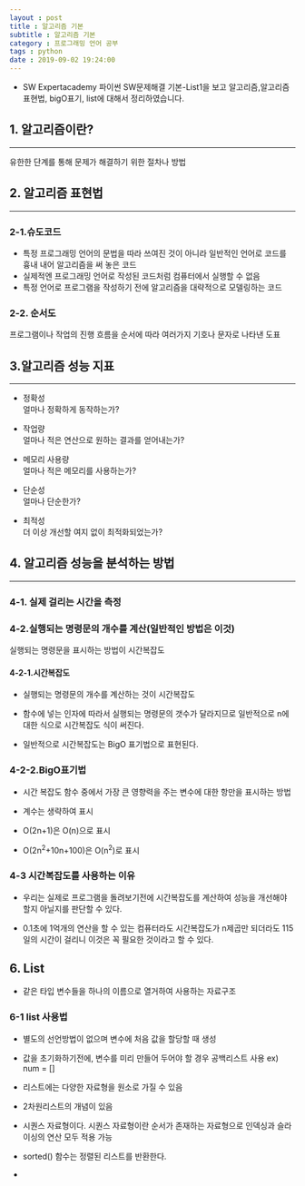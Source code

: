 ```yaml
---
layout : post
title : 알고리즘 기본
subtitle : 알고리즘 기본
category : 프로그래밍 언어 공부
tags : python
date : 2019-09-02 19:24:00
---
```




- SW Expertacademy 파이썬 SW문제해결 기본-List1을 보고 알고리즘,알고리즘 표현법, bigO표기, list에 대해서 정리하였습니다.

## 1. 알고리즘이란?
------------------------------------------

유한한 단계를 통해 문제가 해결하기 위한 절차나 방법

## 2. 알고리즘 표현법
-------

### 2-1.슈도코드

- 특정 프로그래밍 언어의 문법을 따라 쓰여진 것이 아니라 일반적인 언어로 코드를 흉내 내어 알고리즘을 써 놓은 코드  
- 실제적엔 프로그래밍 언어로 작성된 코드처럼 컴퓨터에서 실행할 수 없음  
- 특정 언어로 프로그램을 작성하기 전에 알고리즘을 대략적으로 모델링하는 코드  

### 2-2. 순서도

프로그램이나 작업의 진행 흐름을 순서에 따라 여러가지 기호나 문자로 나타낸 도표

## 3.알고리즘 성능 지표
-----------

- 정확성  
얼마나 정확하게 동작하는가?  


- 작업량  
얼마나 적은 연산으로 원하는 결과를 얻어내는가?  


- 메모리 사용량  
얼마나 적은 메모리를 사용하는가?  


- 단순성  
얼마나 단순한가?  


- 최적성  
더 이상 개선할 여지 없이 최적화되었는가?  

## 4. 알고리즘 성능을 분석하는 방법
-----

### 4-1. 실제 걸리는 시간을 측정  


### 4-2.실행되는 명령문의 개수를 계산(일반적인 방법은 이것)  
실행되는 명령문을 표시하는 방법이 시간복잡도  

#### 4-2-1.시간복잡도

- 실행되는 명령문의 개수를 계산하는 것이 시간복잡도  


- 함수에 넣는 인자에 따라서 실행되는 명령문의 갯수가 달라지므로 일반적으로 n에 대한 식으로 시간복잡도 식이 써진다.  


- 일반적으로 시간복잡도는 BigO 표기법으로 표현된다.  

### 4-2-2.BigO표기법

- 시간 복잡도 함수 중에서 가장 큰 영향력을 주는 변수에 대한 항만을 표시하는 방법  


- 계수는 생략하여 표시  


- O(2n+1)은 O(n)으로 표시  


- O(2n<sup>2</sup>+10n+100)은  O(n<sup>2</sup>)로 표시

### 4-3 시간복잡도를 사용하는 이유  
- 우리는 실제로 프로그램을 돌려보기전에 시간복잡도를 계산하여 성능을 개선해야 할지 아닐지를 판단할 수 있다.  


- 0.1초에 1억개의 연산을 할 수 있는 컴퓨터라도 시간복잡도가 n제곱만 되더라도 115일의 시간이 걸리니 이것은 꼭 필요한 것이라고 할 수 있다.  


## 6. List

- 같은 타입 변수들을 하나의 이름으로 열거하여 사용하는 자료구조  

### 6-1 list 사용법

- 별도의 선언방법이 없으며 변수에 처음 값을 할당할 때 생성  


- 값을 초기화하기전에, 변수를 미리 만들어 두어야 할 경우 공백리스트 사용
ex) num = []  


- 리스트에는 다양한 자료형을 원소로 가질 수 있음  


- 2차원리스트의 개념이 있음  

- 시퀀스 자료형이다. 시퀀스 자료형이란 순서가 존재하는 자료형으로 인덱싱과 슬라이싱의 연산 모두 적용 가능  


- sorted() 함수는 정렬된 리스트를 반환한다.  


-
